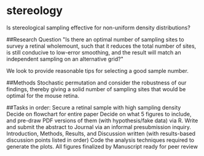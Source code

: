 # stereology
Is stereological sampling effective for non-uniform density distributions?

##Research Question
"Is there an optimal number of sampling sites to survey a retinal wholemount, such that it reduces the total number of sites, is still conducive to low-error smoothing, and the result will match an independent sampling on an alternative grid?"

We look to provide reasonable tips for selecting a good sample number.

##Methods
Stochastic permutation and consider the robustness of our findings, thereby giving a solid number of sampling sites that would be optimal for the mouse retina.

##Tasks in order:
Secure a retinal sample with high sampling density
Decide on flowchart for entire paper
Decide on what 5 figures to include, and pre-draw PDF versions of them (with hypothesis/fake data) via R.
Write and submit the abstract to Journal via an informal presubmission inquiry.
Introduction, Methods, Results, and Discussion written (with results-based discussion points listed in order)
Code the analysis techniques required to generate the plots.
All figures finalized by 
Manuscript ready for peer review
